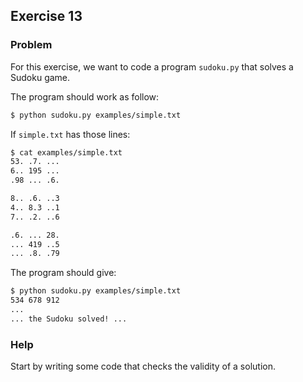 ## Exercise 13

### Problem

For this exercise, we want to code a program `sudoku.py` that solves a Sudoku game.

The program should work as follow:

```bash
$ python sudoku.py examples/simple.txt
```

If `simple.txt` has those lines:

```bash
$ cat examples/simple.txt
53. .7. ...
6.. 195 ...
.98 ... .6.

8.. .6. ..3
4.. 8.3 ..1
7.. .2. ..6

.6. ... 28.
... 419 ..5
... .8. .79
```

The program should give:

```bash
$ python sudoku.py examples/simple.txt
534 678 912
...
... the Sudoku solved! ...
```

### Help

Start by writing some code that checks the validity of a solution.
